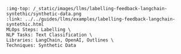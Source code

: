 ```{grid-item-card} 🎡 Create and annotate synthetic data with LLMs
:img-top: /_static/images/llms/labelling-feedback-langchain-syntethic/synthetic-data.png
:link: ../../guides/llms/examples/labelling-feedback-langchain-syntethic.html
MLOps Steps: Labelling \
NLP Tasks: Text Classification \
Libraries: LangChain, OpenAI, Outlines \
Techniques: Synthetic Data
```
